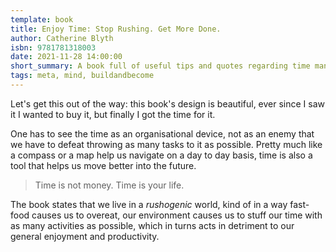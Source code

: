 ```yaml
---
template: book
title: Enjoy Time: Stop Rushing. Get More Done.
author: Catherine Blyth
isbn: 9781781318003
date: 2021-11-28 14:00:00
short_summary: A book full of useful tips and quotes regarding time management. The main premise of the book is that we are used to cram as many tasks in a given period of time, causing us to get done as much as we originally wanted.
tags: meta, mind, buildandbecome
---  
```


Let's get this out of the way: this book's design is beautiful, ever since I saw it I wanted to buy it, but finally I got the time for it.

One has to see the time as an organisational device, not as an enemy that we have to defeat throwing as many tasks to it as possible. Pretty much like a compass or a map help us navigate on a day to day basis, time is also a tool that helps us move better into the future.

 > Time is not money. Time is your life.

 The book states that we live in a *rushogenic* world, kind of in a way fast-food causes us to overeat, our environment causes us to stuff our time with as many activities as possible, which in turns acts in detriment to our general enjoyment and productivity.

 